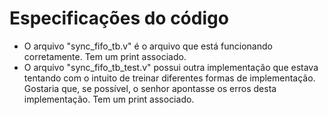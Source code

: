 # Especificações do código

- O arquivo "sync_fifo_tb.v" é o arquivo que está funcionando corretamente. Tem um print associado.
- O arquivo "sync_fifo_tb_test.v" possui outra implementação que estava tentando com o intuito de treinar diferentes formas de implementação. Gostaria que, se possível, o senhor apontasse os erros desta implementação. Tem um print associado.